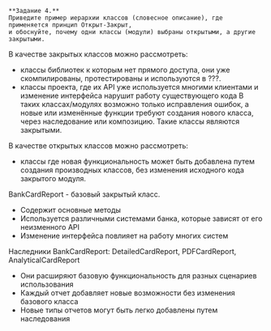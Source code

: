 ```text
**Задание 4.**  
Приведите пример иерархии классов (словесное описание), где применяется принцип Открыт-Закрыт, 
и обоснуйте, почему одни классы (модули) выбраны открытыми, а другие закрытыми.
```

В качестве закрытых классов можно рассмотреть:
- классы библиотек к которым нет прямого доступа, они уже скомпилированы, протестированы и используются в ???.
- классы проекта, где их API уже используется многими клиентами и изменение интерфейса нарушит работу существующего кода
  В таких классах/модулях возможно только исправления ошибок, а новые или изменённые функции требуют создания нового класса, через наследование или композицию. Такие классы являются закрытыми.

В качестве открытых классов можно рассмотреть:
- классы где новая функциональность может быть добавлена путем создания производных классов, без изменения исходного кода закрытого модуля.

BankCardReport - базовый закрытый класс.
- Содержит основные методы
- Используется различными системами банка, которые зависят от его неизменного API
- Изменение интерфейса повлияет на работу многих систем

Наследники BankCardReport: DetailedCardReport, PDFCardReport, AnalyticalCardReport
- Они расширяют базовую функциональность для разных сценариев использования
- Каждый отчет добавляет новые возможности без изменения базового класса
- Новые типы отчетов могут быть легко добавлены путем наследования